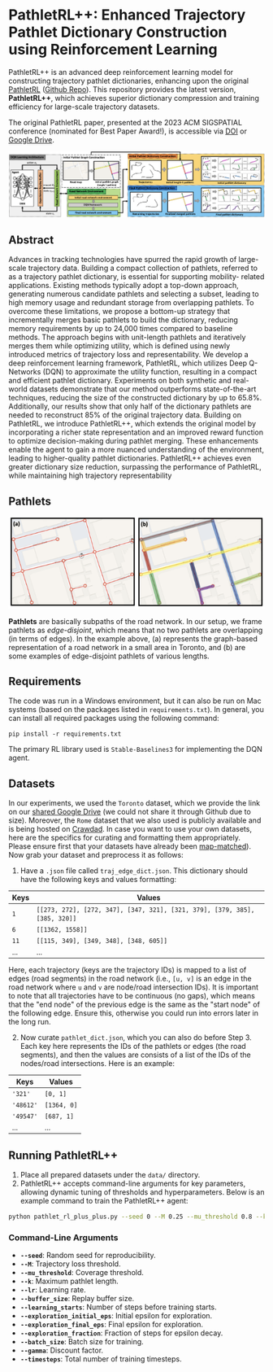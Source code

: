 # PathletRL++: Enhanced Trajectory Pathlet Dictionary Construction using Reinforcement Learning

PathletRL++ is an advanced deep reinforcement learning model for constructing trajectory pathlet dictionaries, enhancing upon the original [PathletRL](https://doi.org/10.1145/3589132.3625622) ([Github Repo](https://github.com/techGIAN/PathletRL/)). This repository provides the latest version, **PathletRL++**, which achieves superior dictionary compression and training efficiency for large-scale trajectory datasets.

The original PathletRL paper, presented at the 2023 ACM SIGSPATIAL conference (nominated for Best Paper Award!), is accessible via [DOI](https://doi.org/10.1145/3589132.3625622) or [Google Drive](https://drive.google.com/drive/folders/1C20g9dzVb_lhyIas2U96nAuqXOZUmZtJ?usp=sharing).

![pathletrl++-architecture](./img/architecture.png)

## Abstract
Advances in tracking technologies have spurred the rapid growth of large-scale trajectory data. Building a
compact collection of pathlets, referred to as a trajectory pathlet dictionary, is essential for supporting mobility-
related applications. Existing methods typically adopt a top-down approach, generating numerous candidate
pathlets and selecting a subset, leading to high memory usage and redundant storage from overlapping pathlets.
To overcome these limitations, we propose a bottom-up strategy that incrementally merges basic pathlets to
build the dictionary, reducing memory requirements by up to 24,000 times compared to baseline methods.
The approach begins with unit-length pathlets and iteratively merges them while optimizing utility, which is
defined using newly introduced metrics of trajectory loss and representability. We develop a deep reinforcement
learning framework, PathletRL, which utilizes Deep Q-Networks (DQN) to approximate the utility function,
resulting in a compact and efficient pathlet dictionary. Experiments on both synthetic and real-world datasets
demonstrate that our method outperforms state-of-the-art techniques, reducing the size of the constructed
dictionary by up to 65.8%. Additionally, our results show that only half of the dictionary pathlets are needed
to reconstruct 85% of the original trajectory data. Building on PathletRL, we introduce PathletRL++, which
extends the original model by incorporating a richer state representation and an improved reward function
to optimize decision-making during pathlet merging. These enhancements enable the agent to gain a more
nuanced understanding of the environment, leading to higher-quality pathlet dictionaries. PathletRL++
achieves even greater dictionary size reduction, surpassing the performance of PathletRL, while maintaining
high trajectory representability

## Pathlets

<p align="center">
  <img src="./img/pathlets.png" />
</p>

**Pathlets** are basically subpaths of the road network. In our setup, we frame pathlets as *edge-disjoint*, which means that no two pathlets are overlapping (in terms of edges). In the example above, (a) represents the graph-based representation of a road network in a small area in Toronto, and (b) are some examples of edge-disjoint pathlets of various lengths.

## Requirements
The code was run in a Windows environment, but it can also be run on Mac systems (based on the packages listed in `requirements.txt`). In general, you can install all required packages using the following command:

```
pip install -r requirements.txt
```

The primary RL library used is `Stable-Baselines3` for implementing the DQN agent.

## Datasets
In our experiments, we used the ```Toronto``` dataset, which we provide the link on our [shared Google Drive](https://drive.google.com/drive/folders/1e-9M7oaRs1rjczetsu5Hw-zJ4ye1km1l?usp=sharing) (we could not share it through Github due to size). Moreover, the ```Rome``` dataset that we also used is publicly available and is being hosted on [Crawdad](https://crawdad.org/). In case you want to use your own datasets, here are the specifics for curating and formatting them appropriately. Please ensure first that your datasets have already been [map-matched](https://dl.acm.org/doi/10.1145/1653771.1653820)). Now grab your dataset and preprocess it as follows:

1. Have a ```.json``` file called ```traj_edge_dict.json```. This dictionary should have the following keys and values formatting:

| Keys | Values |
| --- | --- |
| ```1``` | ```[[273, 272], [272, 347], [347, 321], [321, 379], [379, 385], [385, 320]]``` |
| ```6``` | ```[[1362, 1558]]``` |
| ```11``` | ```[[115, 349], [349, 348], [348, 605]]``` |
| ... | ... |

Here, each trajectory (keys are the trajectory IDs) is mapped to a list of edges (road segments) in the road network (i.e., ```[u, v]``` is an edge in the road network where ```u``` and ```v``` are node/road intersection IDs). It is important to note that all trajectories have to be continuous (no gaps), which means that the "end node" of the previous edge is the same as the "start node" of the following edge. Ensure this, otherwise you could run into errors later in the long run.

2. Now curate ```pathlet_dict.json```, which you can also do before Step 3. Each key here represents the IDs of the pathlets or edges (the road segments), and then the values are consists of a list of the IDs of the nodes/road intersections. Here is an example:

| Keys | Values |
| --- | --- |
| ```'321'``` | ```[0, 1]``` |
| ```'48612'``` | ```[1364, 0]``` |
| ```'49547'``` | ```[687, 1]``` |
| ... | ... |

## Running PathletRL++

1. Place all prepared datasets under the `data/` directory.
2. PathletRL++ accepts command-line arguments for key parameters, allowing dynamic tuning of thresholds and hyperparameters. Below is an example command to train the PathletRL++ agent:

```bash
python pathlet_rl_plus_plus.py --seed 0 --M 0.25 --mu_threshold 0.8 --k 10 --lr 0.001 --buffer_size 100000 --learning_starts 1000 --exploration_initial_eps 1.0 --exploration_final_eps 0.001 --exploration_fraction 0.6 --batch_size 64 --gamma 0.99 --timesteps 100000

```
### Command-Line Arguments
- **`--seed`**: Random seed for reproducibility.
- **`--M`**: Trajectory loss threshold.
- **`--mu_threshold`**: Coverage threshold.
- **`--k`**: Maximum pathlet length.
- **`--lr`**: Learning rate.
- **`--buffer_size`**: Replay buffer size.
- **`--learning_starts`**: Number of steps before training starts.
- **`--exploration_initial_eps`**: Initial epsilon for exploration.
- **`--exploration_final_eps`**: Final epsilon for exploration.
- **`--exploration_fraction`**: Fraction of steps for epsilon decay.
- **`--batch_size`**: Batch size for training.
- **`--gamma`**: Discount factor.
- **`--timesteps`**: Total number of training timesteps.


